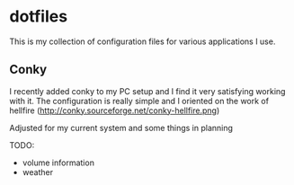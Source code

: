 dotfiles
========

This is my collection of configuration files for various applications I use. 

Conky
---------
I recently added conky to my PC setup and I find it very satisfying working with it. The configuration is really simple and I oriented on the work of hellfire (http://conky.sourceforge.net/conky-hellfire.png)

Adjusted for my current system and some things in planning

TODO:
* volume information
* weather 
      
